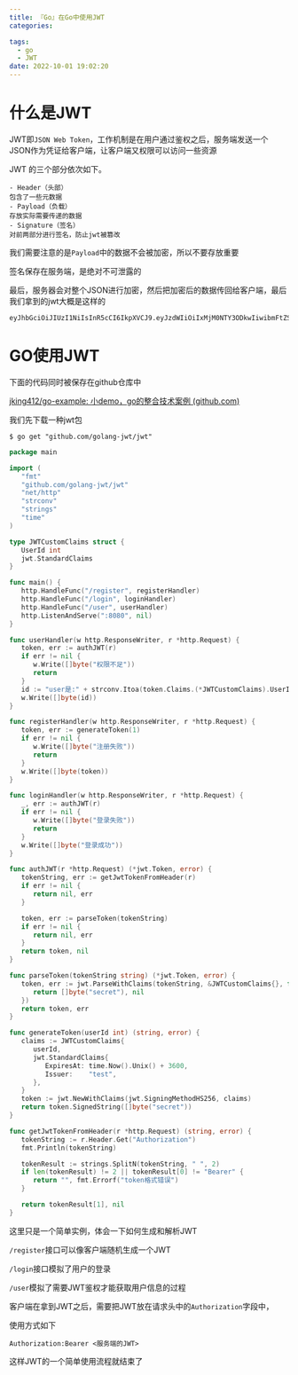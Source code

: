 ```yaml
---
title: 『Go』在Go中使用JWT
categories:

tags:
  - go
  - JWT
date: 2022-10-01 19:02:20
---
```





# 什么是JWT

JWT即`JSON Web Token`，工作机制是在用户通过鉴权之后，服务端发送一个JSON作为凭证给客户端，让客户端又权限可以访问一些资源

JWT 的三个部分依次如下。

```
- Header（头部）
包含了一些元数据
- Payload（负载）
存放实际需要传递的数据
- Signature（签名）
对前两部分进行签名，防止jwt被篡改
```

我们需要注意的是`Payload`中的数据不会被加密，所以不要存放重要

签名保存在服务端，是绝对不可泄露的

最后，服务器会对整个JSON进行加密，然后把加密后的数据传回给客户端，最后我们拿到的jwt大概是这样的

```
eyJhbGciOiJIUzI1NiIsInR5cCI6IkpXVCJ9.eyJzdWIiOiIxMjM0NTY3ODkwIiwibmFtZSI6IkpvaG4gRG9lIiwiaWF0IjoxNTE2MjM5MDIyfQ.SflKxwRJSMeKKF2QT4fwpMeJf36POk6yJV_adQssw5c
```

# GO使用JWT

下面的代码同时被保存在github仓库中

[jking412/go-example: 小demo，go的整合技术案例 (github.com)](https://github.com/jking412/go-example)

我们先下载一种jwt包

```shell
$ go get "github.com/golang-jwt/jwt"
```

```go
package main

import (
   "fmt"
   "github.com/golang-jwt/jwt"
   "net/http"
   "strconv"
   "strings"
   "time"
)

type JWTCustomClaims struct {
   UserId int
   jwt.StandardClaims
}

func main() {
   http.HandleFunc("/register", registerHandler)
   http.HandleFunc("/login", loginHandler)
   http.HandleFunc("/user", userHandler)
   http.ListenAndServe(":8080", nil)
}

func userHandler(w http.ResponseWriter, r *http.Request) {
   token, err := authJWT(r)
   if err != nil {
      w.Write([]byte("权限不足"))
      return
   }
   id := "user是:" + strconv.Itoa(token.Claims.(*JWTCustomClaims).UserId)
   w.Write([]byte(id))
}

func registerHandler(w http.ResponseWriter, r *http.Request) {
   token, err := generateToken(1)
   if err != nil {
      w.Write([]byte("注册失败"))
      return
   }
   w.Write([]byte(token))
}

func loginHandler(w http.ResponseWriter, r *http.Request) {
   _, err := authJWT(r)
   if err != nil {
      w.Write([]byte("登录失败"))
      return
   }
   w.Write([]byte("登录成功"))
}

func authJWT(r *http.Request) (*jwt.Token, error) {
   tokenString, err := getJwtTokenFromHeader(r)
   if err != nil {
      return nil, err
   }

   token, err := parseToken(tokenString)
   if err != nil {
      return nil, err
   }
   return token, nil
}

func parseToken(tokenString string) (*jwt.Token, error) {
   token, err := jwt.ParseWithClaims(tokenString, &JWTCustomClaims{}, func(token *jwt.Token) (interface{}, error) {
      return []byte("secret"), nil
   })
   return token, err
}

func generateToken(userId int) (string, error) {
   claims := JWTCustomClaims{
      userId,
      jwt.StandardClaims{
         ExpiresAt: time.Now().Unix() + 3600,
         Issuer:    "test",
      },
   }
   token := jwt.NewWithClaims(jwt.SigningMethodHS256, claims)
   return token.SignedString([]byte("secret"))
}

func getJwtTokenFromHeader(r *http.Request) (string, error) {
   tokenString := r.Header.Get("Authorization")
   fmt.Println(tokenString)

   tokenResult := strings.SplitN(tokenString, " ", 2)
   if len(tokenResult) != 2 || tokenResult[0] != "Bearer" {
      return "", fmt.Errorf("token格式错误")
   }

   return tokenResult[1], nil
}
```

这里只是一个简单实例，体会一下如何生成和解析JWT

`/register`接口可以像客户端随机生成一个JWT

`/login`接口模拟了用户的登录

`/user`模拟了需要JWT鉴权才能获取用户信息的过程

客户端在拿到JWT之后，需要把JWT放在请求头中的`Authorization`字段中，

使用方式如下

```
Authorization:Bearer <服务端的JWT>
```

这样JWT的一个简单使用流程就结束了

